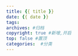 ```yaml
---
title: {{ title }}
date: {{ date }}
tags:
archives: #归档
copyright: true #新增,开启
top: false #置顶
categories:  #分类
---
```

